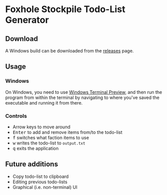 # Foxhole Stockpile Todo-List Generator

## Download

A Windows build can be downloaded from the [releases] page.

## Usage

### Windows

On Windows, you need to use [Windows Terminal Preview], and then run the program from within
the terminal by navigating to where you've saved the executable and running it from there.

### Controls

- Arrow keys to move around
- <kbd>Enter</kbd> to add and remove items from/to the todo-list
- <kbd>f</kbd> switches what faction items to use
- <kbd>w</kbd> writes the todo-list to `output.txt`
- <kbd>q</kbd> exits the application

## Future additions

- Copy todo-list to clipboard
- Editing previous todo-lists
- Graphical (i.e. non-terminal) UI

[releases]: https://github.com/maroider/fstlg/releases
[Windows Terminal Preview]: https://apps.microsoft.com/store/detail/windows-terminal-preview/9N8G5RFZ9XK3?hl=en-us
